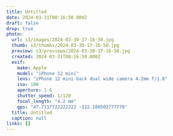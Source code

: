 ```yaml
---
title: Untitled
date: 2024-03-31T00:16:50.000Z
draft: false
drop: true
photo:
  url: s3/images/2024-03-30-17-16-50.jpg
  thumb: s3/thumbs/2024-03-30-17-16-50.jpg
  preview: s3/previews/2024-03-30-17-16-50.jpg
  created: 2024-03-31T00:16:50.000Z
  exif:
    make: Apple
    model: "iPhone 12 mini"
    lens: "iPhone 12 mini back dual wide camera 4.2mm f/1.6"
    iso: 100
    aperture: 1.6
    shutter_speed: 1/120
    focal_length: "4.2 mm"
    gps: "47.7117722222222 -122.180502777778"
  title: Untitled
  caption: null
links: []
---
```

